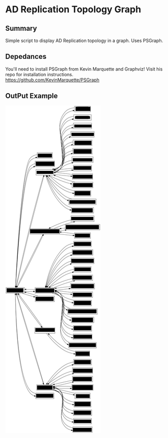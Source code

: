 # AD Replication Topology Graph

## Summary
Simple script to display AD Replication topology in a graph. Uses PSGraph.

## Depedances
You'll need to install PSGraph from Kevin Marquette and Graphviz! Visit his repo for installation instructions.
https://github.com/KevinMarquette/PSGraph

## OutPut Example
![OutPut](/topologyXX.png)